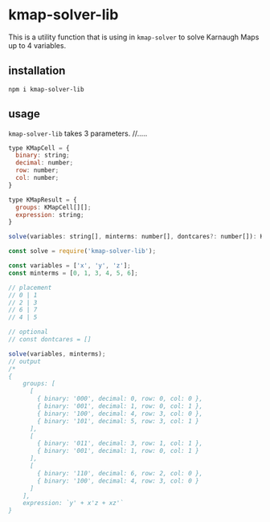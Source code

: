 # kmap-solver-lib

This is a utility function that is using in `kmap-solver` to solve Karnaugh Maps up to 4 variables.



## installation

```
npm i kmap-solver-lib
```



## usage

`kmap-solver-lib` takes 3 parameters. //.....

```javascript
type KMapCell = {
  binary: string;
  decimal: number;
  row: number;
  col: number;
}

type KMapResult = {
  groups: KMapCell[][];
  expression: string;
}

solve(variables: string[], minterms: number[], dontcares?: number[]): KMapResult;
```



```javascript
const solve = require('kmap-solver-lib');

const variables = ['x', 'y', 'z'];
const minterms = [0, 1, 3, 4, 5, 6];

// placement
// 0 | 1
// 2 | 3
// 6 | 7
// 4 | 5

// optional
// const dontcares = []

solve(variables, minterms);
// output
/*
{
    groups: [
      [
        { binary: '000', decimal: 0, row: 0, col: 0 },
        { binary: '001', decimal: 1, row: 0, col: 1 },
        { binary: '100', decimal: 4, row: 3, col: 0 },
        { binary: '101', decimal: 5, row: 3, col: 1 }
      ],
      [
        { binary: '011', decimal: 3, row: 1, col: 1 },
        { binary: '001', decimal: 1, row: 0, col: 1 }
      ],
      [
        { binary: '110', decimal: 6, row: 2, col: 0 },
        { binary: '100', decimal: 4, row: 3, col: 0 }
      ]
    ],
    expression: `y' + x'z + xz'`
}


```

